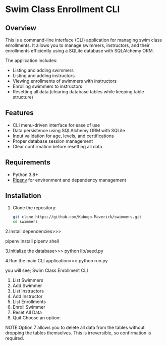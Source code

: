# Swim Class Enrollment CLI

## Overview

This is a command-line interface (CLI) application for managing swim class enrollments. It allows you to manage swimmers, instructors, and their enrollments efficiently using a SQLite database with SQLAlchemy ORM.

The application includes:

- Listing and adding swimmers
- Listing and adding instructors
- Viewing enrollments of swimmers with instructors
- Enrolling swimmers to instructors
- Resetting all data (clearing database tables while keeping table structure)

## Features

- CLI menu-driven interface for ease of use
- Data persistence using SQLAlchemy ORM with SQLite
- Input validation for age, levels, and certifications
- Proper database session management
- Clear confirmation before resetting all data

## Requirements

- Python 3.8+
- [Pipenv](https://pipenv.pypa.io/en/latest/) for environment and dependency management

## Installation

1. Clone the repository:
   ```bash
   git clone https://github.com/Kabogo-Maverick/swimmers.git
   cd swimmers
2.Install dependencies>>>

  pipenv install
  pipenv shell

3.Initialize the database>>>
  python lib/seed.py

4.Run the main CLI application>>>
  python run.py

you will see;
Swim Class Enrollment CLI
1. List Swimmers
2. Add Swimmer
3. List Instructors
4. Add Instructor
5. List Enrollments
6. Enroll Swimmer
7. Reset All Data
8. Quit
Choose an option:


NOTE:Option 7 allows you to delete all data from the tables without dropping the tables themselves.
This is irreversible, so confirmation is required.



